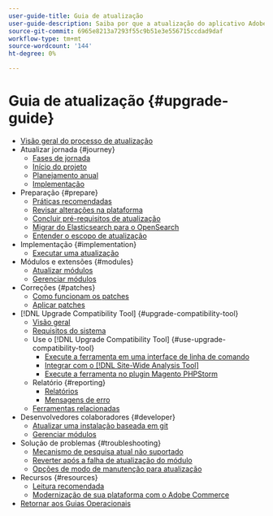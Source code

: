 ```yaml
---
user-guide-title: Guia de atualização
user-guide-description: Saiba por que a atualização do aplicativo Adobe Commerce é tão importante e como planejar e executar uma atualização com sucesso.
source-git-commit: 6965e8213a7293f55c9b51e3e556715ccdad9daf
workflow-type: tm+mt
source-wordcount: '144'
ht-degree: 0%

---
```



# Guia de atualização {#upgrade-guide}

- [Visão geral do processo de atualização](overview.md)
- Atualizar jornada {#journey}
   - [Fases de jornada](journey/phases.md)
   - [Início do projeto](journey/project-launch.md)
   - [Planejamento anual](journey/annual-planning.md)
   - [Implementação](journey/implementation.md)
- Preparação {#prepare}
   - [Práticas recomendadas](prepare/best-practices.md)
   - [Revisar alterações na plataforma](prepare/platform-changes.md)
   - [Concluir pré-requisitos de atualização](prepare/prerequisites.md)
   - [Migrar do Elasticsearch para o OpenSearch](prepare/opensearch-migration.md)
   - [Entender o escopo de atualização](prepare/scope.md)
- Implementação {#implementation}
   - [Executar uma atualização](implementation/perform-upgrade.md)
- Módulos e extensões {#modules}
   - [Atualizar módulos](modules/upgrade.md)
   - [Gerenciar módulos](modules/manage.md)
- Correções {#patches}
   - [Como funcionam os patches](patches/overview.md)
   - [Aplicar patches](patches/apply.md)
- [!DNL Upgrade Compatibility Tool] {#upgrade-compatibility-tool}
   - [Visão geral](upgrade-compatibility-tool/overview.md)
   - [Requisitos do sistema](upgrade-compatibility-tool/prerequisites.md)
   - Use o [!DNL Upgrade Compatibility Tool] {#use-upgrade-compatibility-tool}
      - [Execute a ferramenta em uma interface de linha de comando](upgrade-compatibility-tool/run.md)
      - [Integrar com o [!DNL Site-Wide Analysis Tool]](upgrade-compatibility-tool/integrate-analysis-tool.md)
      - [Execute a ferramenta no plugin Magento PHPStorm](upgrade-compatibility-tool/run-configuration-phpstorm-plugin.md)
   - Relatório {#reporting}
      - [Relatórios](upgrade-compatibility-tool/reports.md)
      - [Mensagens de erro](upgrade-compatibility-tool/error-messages.md)
   - [Ferramentas relacionadas](upgrade-compatibility-tool/related-tools.md)
- Desenvolvedores colaboradores {#developer}
   - [Atualizar uma instalação baseada em git](developer/git-installs.md)
   - [Gerenciar módulos](developer/manage-modules.md)
- Solução de problemas {#troubleshooting}
   - [Mecanismo de pesquisa atual não suportado](troubleshooting/search-engine-not-supported.md)
   - [Reverter após a falha de atualização do módulo](troubleshooting/roll-back-after-update-failure.md)
   - [Opções de modo de manutenção para atualização](troubleshooting/maintenance-mode-options.md)
- Recursos {#resources}
   - [Leitura recomendada](resources/recommended-reading.md)
   - [Modernização de sua plataforma com o Adobe Commerce](resources/recommended-upgrade-paths.md)
- [Retornar aos Guias Operacionais](https://experienceleague.adobe.com/docs/commerce-operations/operational-guides/home.html)
